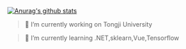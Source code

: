 
[![Anurag's github stats](https://github-readme-stats.vercel.app/api?username=MQN-80&count_private=true)](https://github.com/anuraghazra/github-readme-stats)
> 🔭 I’m currently working on Tongji University

> 🌱 I’m currently learning .NET,sklearn,Vue,Tensorflow

